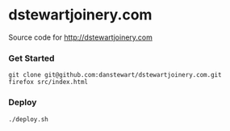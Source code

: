 # dstewartjoinery.com

Source code for http://dstewartjoinery.com

### Get Started

```shell
git clone git@github.com:danstewart/dstewartjoinery.com.git
firefox src/index.html
```

### Deploy

```shell
./deploy.sh
```

